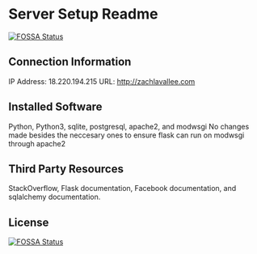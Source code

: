 # Server Setup Readme
[![FOSSA Status](https://app.fossa.io/api/projects/git%2Bgithub.com%2Fzlav%2FServerSetup.svg?type=shield)](https://app.fossa.io/projects/git%2Bgithub.com%2Fzlav%2FServerSetup?ref=badge_shield)


## Connection Information

IP Address: 18.220.194.215
URL: http://zachlavallee.com

## Installed Software

Python, Python3, sqlite, postgresql, apache2, and modwsgi
No changes made besides the neccesary ones to ensure flask can run on modwsgi through apache2

## Third Party Resources

StackOverflow, Flask documentation, Facebook documentation, and sqlalchemy documentation.



## License
[![FOSSA Status](https://app.fossa.io/api/projects/git%2Bgithub.com%2Fzlav%2FServerSetup.svg?type=large)](https://app.fossa.io/projects/git%2Bgithub.com%2Fzlav%2FServerSetup?ref=badge_large)